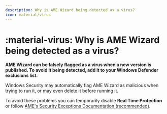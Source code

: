 ```yaml
---
description: Why is AME Wizard being detected as a virus?
icon: material/virus
---
```


# :material-virus: Why is AME Wizard being detected as a virus?

**AME Wizard can be falsely flagged as a virus when a new version is published. To avoid it being detected, add it to your Windows Defender exclusions list.**

Windows Security may automatically flag AME Wizard as malicious when trying to run it, or may even delete it before running it.

To avoid these problems you can temporarily disable **Real Time Protection** or follow [AME's Security Exceptions Documentation (recommended)](https://docs.ameliorated.io/guides/security-exceptions.html).
